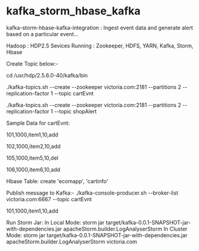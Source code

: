 # kafka_storm_hbase_kafka
kafka-storm-hbase-kafka-integration : Ingest event data and generate alert based on a particular event...

Hadoop : HDP2.5
Sevices Running : Zookeeper, HDFS, YARN, Kafka, Storm, Hbase

Create Topic below:-

cd /usr/hdp/2.5.6.0-40/kafka/bin

./kafka-topics.sh --create --zookeeper victoria.com:2181 --partitions 2 --replication-factor 1 --topic cartEvnt

./kafka-topics.sh --create --zookeeper victoria.com:2181 --partitions 2 --replication-factor 1 --topic shopAlert

Sample Data for cartEvnt:

101,1000,item1,10,add

102,1000,item2,10,add

105,1000,item5,10,del

106,1000,item6,10,add

Hbase Table:
create 'ecomapp', 'cartinfo'

Publish message to Kafka:-
./kafka-console-producer.sh --broker-list victoria.com:6667 --topic cartEvnt

101,1000,item1,10,add

Run Storm Jar:
In Local Mode:
 storm jar target/kafka-0.0.1-SNAPSHOT-jar-with-dependencies.jar apacheStorm.builder.LogAnalyserStorm
In Cluster Mode:
 storm jar target/kafka-0.0.1-SNAPSHOT-jar-with-dependencies.jar apacheStorm.builder.LogAnalyserStorm victoria.com
 
